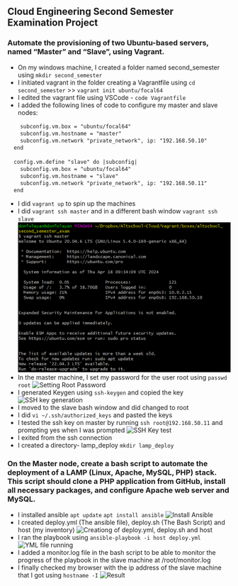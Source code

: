 ## Cloud Engineering Second Semester Examination Project

### Automate the provisioning of two Ubuntu-based servers, named “Master” and “Slave”, using Vagrant.

- On my windows machine, I created a folder named second_semester using `mkdir second_semester` 
- I initiated vagrant in the folder creating a Vagrantfile using `cd second_semester` >> `vagrant init ubuntu/focal64`
- I edited the vagrant file using VSCode - `code Vagrantfile`
- I added the following lines of code to configure my master and slave nodes:
```  config.vm.define "master" do |subconfig|
    subconfig.vm.box = "ubuntu/focal64"
    subconfig.vm.hostname = "master"
    subconfig.vm.network "private_network", ip: "192.168.50.10"
  end

  config.vm.define "slave" do |subconfig|
    subconfig.vm.box = "ubuntu/focal64"
    subconfig.vm.hostname = "slave"
    subconfig.vm.network "private_network", ip: "192.168.50.11"
  end
```
- I did `vagrant up` to spin up the machines
- I did `vagrant ssh master` and in a different bash window `vagrant ssh slave`
![SSH into master](/images/vagrant_ssh_into_master.png)
- In the master machine, I set my password for the user root using `passwd root`
![Setting Root Password](../images/change_to_root.png)
- I generated Keygen using `ssh-keygen` and copied the key
![SSH key generation](../images/generate_keygen.png)
- I moved to the slave bash window and did changed to root
- I did `vi ~/.ssh/authorized_keys` and pasted the keys
- I tested the ssh key on master by running `ssh root@192.168.50.11` and prompting yes when I was prompted
![SSH Key test](../images/test_ssh_into_slave.png)
- I exited from the ssh connection
- I created a directory- lamp_deploy `mkdir lamp_deploy`

### On the Master node, create a bash script to automate the deployment of a LAMP (Linux, Apache, MySQL, PHP) stack. This script should clone a PHP application from GitHub, install all necessary packages, and configure Apache web server and MySQL.

- I installed ansible `apt update` `apt install ansible`
![Install Ansible](../images/ansible_install.png)
- I created deploy.yml (The ansible file), deploy.sh (The Bash Script) and host (my inventory)
![Creationg of deploy.yml, deploy.sh and host](../images/create%20deploy.png)
- I ran the playbook using `ansible-playbook -i host deploy.yml`
![YML file running](../images/playbook_result.png)
- I added a monitor.log file in the bash script to be able to monitor the progress of the playbook in the slave machine at /root/monitor.log
- I finally checked my browser with the ip address of the slave machine that I got using `hostname -I`
![Result](../images/php_app.png)